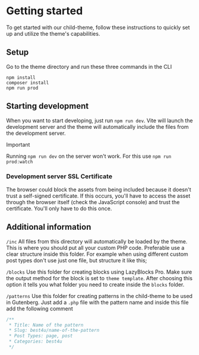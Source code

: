 # Getting started
To get started with our child-theme, follow these instructions to quickly set up and utilize the theme's capabilities.

## Setup
Go to the theme directory and run these three commands in the CLI
```CLI
npm install
composer install
npm run prod
```

## Starting development
When you want to start developing, just run ```npm run dev```. Vite will launch the development server and the theme will automatically include the files from the development server.

> [!IMPORTANT]
> Running `npm run dev` on the server won't work. For this use `npm run prod:watch`

### Development server SSL Certificate
The browser could block the assets from being included because it doesn't trust a self-signed certificate. If this occurs, you'll have to access the asset through the browser itself (check the JavaScript console) and trust the certificate. You'll only have to do this once.

## Additional information
`/inc`
All files from this directory will automatically be loaded by the theme. This is where you should put all your custom PHP code.
Preferable use a clear structure inside this folder. For example when using different custom post types don't use just one file, but structure it like this;

`/blocks`
Use this folder for creating blocks using LazyBlocks Pro.
Make sure the output method for the block is set to `theme template`. After choosing this option it tells you what folder you need to create inside the `blocks` folder.

`/patterns`
Use this folder for creating patterns in the child-theme to be used in Gutenberg. Just add a `.php` file with the pattern name and inside this file add the following comment

```php
/**
 * Title: Name of the pattern
 * Slug: best4u/name-of-the-pattern
 * Post Types: page, post
 * Categories: best4u
 */
```